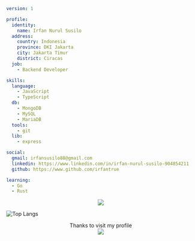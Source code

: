 ```yaml
version: 1

profile:
  identity:
    name: Irfan Nurul Susilo
  address:
    country: Indonesia
    province: DKI Jakarta
    city: Jakarta Timur
    district: Ciracas
  job:
    - Backend Developer

skills:
  language:
    - JavaScript
    - TypeScript
  db:
    - MongoDB
    - MySQL
    - MariaDB
  tools:
    - git
  lib:
    - express

social:
  gmail: irfansusilo88@gmail.com
  linkedin: https://www.linkedin.com/in/irfan-nurul-susilo-904854211
  github: https://www.github.com/irfantrue

learning:
  - Go
  - Rust
```
<p align="center">
  <a href="https://skillicons.dev">
    <img src="https://skillicons.dev/icons?i=git,nodejs,typescript,bun,redis,mongodb,mysql,mariadb,expressjs,elysia" />
  </a>
</p>

![Top Langs](https://github-readme-stats.vercel.app/api/top-langs/?username=irfantrue&layout=compact)

<p align="center"> 
  Thanks to visit my profile<br>
  <img src="https://profile-counter.glitch.me/irfantrue/count.svg" />
</p>
